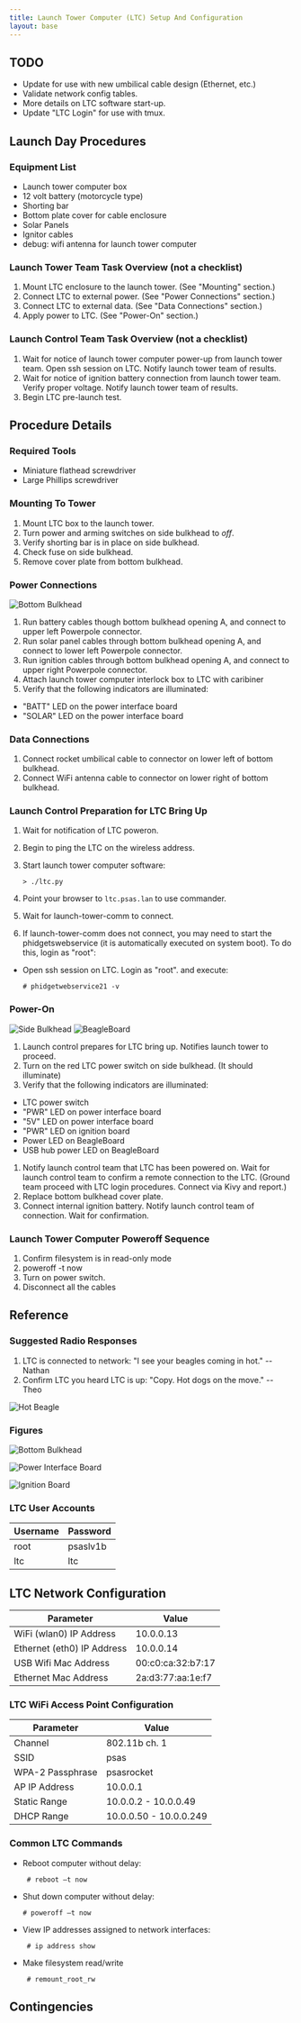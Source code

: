 ```yaml
---
title: Launch Tower Computer (LTC) Setup And Configuration
layout: base
---
```


## TODO

* Update for use with new umbilical cable design (Ethernet, etc.)
* Validate network config tables.
* More details on LTC software start-up.
* Update "LTC Login" for use with tmux.


## Launch Day Procedures

### Equipment List
* Launch tower computer box
* 12 volt battery (motorcycle type)
* Shorting bar
* Bottom plate cover for cable enclosure
* Solar Panels
* Ignitor cables
* debug: wifi antenna for launch tower computer

### Launch Tower Team Task Overview (not a checklist)

1. Mount LTC enclosure to the launch tower.  (See "Mounting" section.)
1. Connect LTC to external power.  (See "Power Connections" section.)
1. Connect LTC to external data.  (See "Data Connections" section.)
1. Apply power to LTC.  (See "Power-On" section.)


### Launch Control Team Task Overview (not a checklist)

1. Wait for notice of launch tower computer power-up from launch tower
   team.  Open ssh session on LTC.  Notify launch tower team of
   results.
1. Wait for notice of ignition battery connection from launch tower
   team.  Verify proper voltage.  Notify launch tower team of results.
1. Begin LTC pre-launch test.


## Procedure Details

### Required Tools

* Miniature flathead screwdriver
* Large Phillips screwdriver

### Mounting To Tower

1. Mount LTC box to the launch tower.
1. Turn power and arming switches on side bulkhead to *off*.
1. Verify shorting bar is in place on side bulkhead.
1. Check fuse on side bulkhead.
1. Remove cover plate from bottom bulkhead.

### Power Connections

![Bottom Bulkhead](diagrams/ltc/bottom_bulkhead.png)

1. Run battery cables though bottom bulkhead opening A, and connect to
   upper left Powerpole connector.
1. Run solar panel cables through bottom bulkhead opening A, and
   connect to lower left Powerpole connector.
1. Run ignition cables through bottom bulkhead opening A, and connect
   to upper right Powerpole connector.
1. Attach launch tower computer interlock box to LTC with caribiner
1. Verify that the following indicators are illuminated:
  * "BATT" LED on the power interface board
  * "SOLAR" LED on the power interface board


### Data Connections

1. Connect rocket umbilical cable to connector on lower left of bottom
   bulkhead.
1. Connect WiFi antenna cable to connector on lower right of bottom
   bulkhead.

### Launch Control Preparation for LTC Bring Up

1. Wait for notification of LTC poweron.
1. Begin to ping the LTC on the wireless address.
1. Start launch tower computer software:

       > ./ltc.py

1. Point your browser to `ltc.psas.lan` to use commander.
1. Wait for launch-tower-comm to connect. 
1. If launch-tower-comm does not connect, you may need to start the
   phidgetswebservice (it is automatically executed on system boot). To do
   this, login as "root":
  - Open ssh session on LTC.  Login as "root".
   and execute:  

        # phidgetwebservice21 -v

### Power-On
![Side Bulkhead](diagrams/ltc/side_bulkhead.png)
![BeagleBoard](diagrams/ltc/beagleboard.png)

1. Launch control prepares for LTC bring up. Notifies launch tower to proceed.
1. Turn on the red LTC power switch on side bulkhead. (It should illuminate)
1. Verify that the following indicators are illuminated:
  * LTC power switch
  * "PWR" LED on power interface board
  * "5V" LED on power interface board
  * "PWR" LED on ignition board
  * Power LED on BeagleBoard
  * USB hub power LED on BeagleBoard
1. Notify launch control team that LTC has been powered on.  Wait for launch
   control team to confirm a remote connection to the LTC. (Ground team proceed
   with LTC login procedures. Connect via Kivy and report.)
1. Replace bottom bulkhead cover plate.
1. Connect internal ignition battery.  Notify launch control team of
   connection. Wait for confirmation.

### Launch Tower Computer Poweroff Sequence

1. Confirm filesystem is in read-only mode
1. poweroff -t now
1. Turn on power switch.
1. Disconnect all the cables

## Reference

### Suggested Radio Responses

1. LTC is connected to network: "I see your beagles coming in hot." -- Nathan
1. Confirm LTC you heard LTC is up: "Copy. Hot dogs on the move." -- Theo

![Hot Beagle](diagrams/hot_beagle.jpg)

### Figures

![Bottom Bulkhead](diagrams/ltc/bottom_bulkhead.png)

![Power Interface Board](diagrams/ltc/power_interface_board.png)

![Ignition Board](diagrams/ltc/ignition_board.png)


### LTC User Accounts

 Username | Password
 -------- | --------
 root     | psaslv1b
 ltc      | ltc


## LTC Network Configuration

 Parameter                  | Value
 -------------------------- | -----
 WiFi (wlan0) IP Address    | 10.0.0.13
 Ethernet (eth0) IP Address | 10.0.0.14
 USB Wifi Mac Address       | 00:c0:ca:32:b7:17
 Ethernet Mac Address       | 2a:d3:77:aa:1e:f7

### LTC WiFi Access Point Configuration

 Parameter        | Value
 ---------------- | -----
 Channel          | 802.11b ch. 1
 SSID             | psas
 WPA-2 Passphrase | psasrocket
 AP IP Address    | 10.0.0.1
 Static Range     | 10.0.0.2 - 10.0.0.49
 DHCP Range       | 10.0.0.50 - 10.0.0.249

### Common LTC Commands

 - Reboot computer without delay:

        # reboot –t now

 -  Shut down computer without delay:

        # poweroff –t now

 - View IP addresses assigned to network interfaces:

        # ip address show

 - Make filesystem read/write

        # remount_root_rw

## Contingencies

### 
